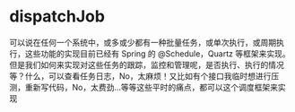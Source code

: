 # dispatchJob
可以说在任何一个系统中，或多或少都有一种批量任务，或单次执行，或周期执行，这些功能的实现目前已经有 Spring 的 @Schedule，Quartz 等框架来实现。但是我们如何来实现对这些任务的跟踪，监控和管理呢，是否执行、执行的情况等？什么，可以查看任务日志，No，太麻烦！又比如有个接口我临时想进行压测，重新写代码，No，太费劲...等等这些平时的痛点，都可以这个调度框架来实现
